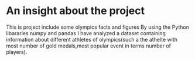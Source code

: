 # An insight about the project
This is project include some  olympics facts and figures 
By using the Python libararies numpy and pandas I have analyzed a dataset containing information about different athletes of olympics(such a the athelte with most 
number of gold medals,most popular event in terms number of players).

